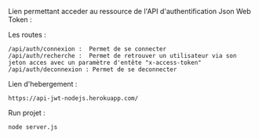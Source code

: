 Lien permettant acceder au ressource de l'API d'authentification Json Web Token :

Les routes :
````
/api/auth/connexion :  Permet de se connecter 
/api/auth/recherche :  Permet de retrouver un utilisateur via son jeton acces avec un paramètre d'entête "x-access-token"
/api/auth/deconnexion : Permet de se deconnecter 

````

Lien d'hebergement :
````
https://api-jwt-nodejs.herokuapp.com/
````

Run projet :
````
node server.js
````
